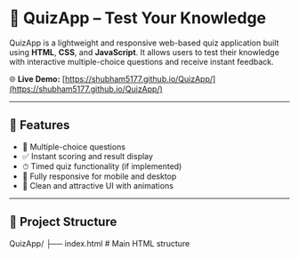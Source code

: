# 🧠 QuizApp – Test Your Knowledge

QuizApp is a lightweight and responsive web-based quiz application built using **HTML**, **CSS**, and **JavaScript**. It allows users to test their knowledge with interactive multiple-choice questions and receive instant feedback.

🌐 **Live Demo:** [https://shubham5177.github.io/QuizApp/](https://shubham5177.github.io/QuizApp/)

---

## 🎯 Features

- 🧾 Multiple-choice questions
- ✅ Instant scoring and result display
- ⏱ Timed quiz functionality (if implemented)
- 📱 Fully responsive for mobile and desktop
- 🌈 Clean and attractive UI with animations

---

## 📁 Project Structure

QuizApp/
├── index.html # Main HTML structure
